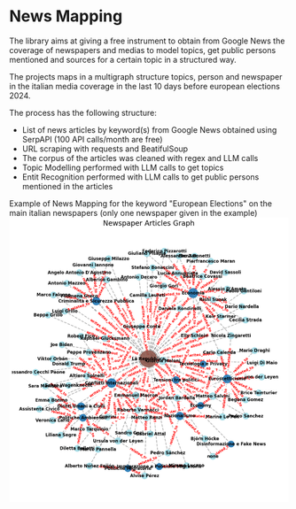 #  News Mapping

The library aims at giving a free instrument to obtain from Google News the coverage of newspapers and medias to model topics, get public persons mentioned and sources 
 for a certain topic in a structured way.
 


The projects maps in a multigraph structure topics, person and newspaper in the italian media coverage in the last 10 days before european elections 2024.

The process has the following structure:

- List of news articles by keyword(s) from Google News obtained using SerpAPI (100 API calls/month are free)
- URL scraping with requests and BeatifulSoup
- The corpus of the articles was cleaned with regex and LLM calls
- Topic Modelling performed with LLM calls to get topics
- Entit Recognition performed with LLM calls to get public persons mentioned in the articles

Example of News Mapping for the keyword "European Elections" on the main italian newspapers (only one newspaper given in the example)
![Example](resources/graph_rep.png)
